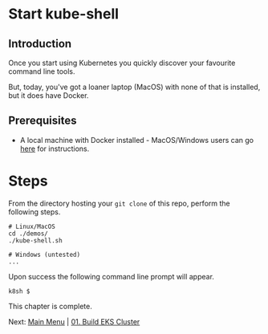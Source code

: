 # Start kube-shell

## Introduction

Once you start using Kubernetes you quickly discover your favourite command line tools.

But, today, you've got a loaner laptop (MacOS) with none of that is installed, but it does have Docker.

## Prerequisites

- A local machine with Docker installed - MacOS/Windows users can go [here](https://www.docker.com/products/docker-desktop/) for instructions.

# Steps

From the directory hosting your `git clone` of this repo, perform the following steps.
```
# Linux/MacOS
cd ./demos/
./kube-shell.sh

# Windows (untested)
...
```

Upon success the following command line prompt will appear.
```
k8sh $
```

This chapter is complete.

Next: [Main Menu](/README.md) | [01. Build EKS Cluster](../demos/01-build-eks-cluster/README.md)
